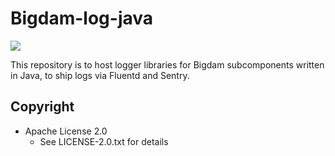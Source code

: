 # Bigdam-log-java
[<img src="https://travis-ci.org/treasure-data/bigdam-log-java.svg?branch=master"/>](https://travis-ci.org/treasure-data/bigdam-log-java)

This repository is to host logger libraries for Bigdam subcomponents written in Java, to ship logs via Fluentd and Sentry.

## Copyright

* Apache License 2.0
  * See LICENSE-2.0.txt for details

